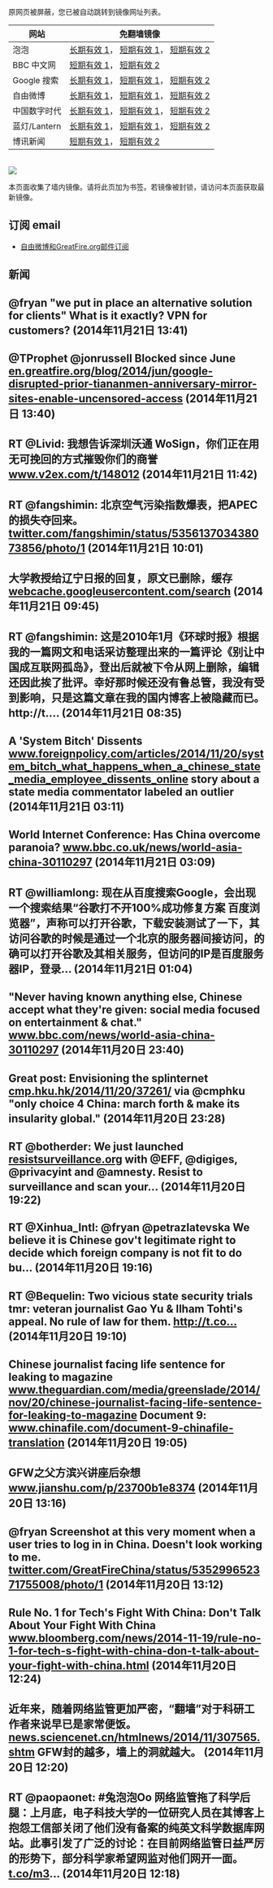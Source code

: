 <p>原网页被屏蔽，您已被自动跳转到镜像网址列表。</p>
<table>
    <thead>
        <tr>
            <th>网站</th>
            <th>免翻墙镜像</th>
        </tr>
    </thead>
    <tbody>    
        <tr>
            <td>泡泡</td>
            <td>            
                <a href="http://e2546.g.akamaiedge.net/f/1/1/1/dci.download.akamai.com/35985/159415/1/p/" target="jx1">长期有效 1</a>，            
                <a href="https://paopao3.azurewebsites.net" target="jx2">短期有效 1</a>，            
                <a href="https://d19ysv8o6fv16v.cloudfront.net" target="jx3">短期有效 2</a>
            </td>
        </tr>    
        <tr>
            <td>BBC 中文网</td>
            <td>            
                <a href="https://bbc1.azurewebsites.net" target="jx4">短期有效 1</a>，            
                <a href="https://d1zf37pb2kxnxf.cloudfront.net" target="jx5">短期有效 2</a>
            </td>
        </tr>    
        <tr>
            <td>Google 搜索</td>
            <td>            
                <a href="http://a984.da1.akamai.net/f/1/1/1/dci.download.akamai.com/35985/159415/1/g/" target="jx6">长期有效 1</a>，            
                <a href="https://865ba.azurewebsites.net" target="jx7">短期有效 1</a>，            
                <a href="https://d3vv89cvqbrqlq.cloudfront.net" target="jx8">短期有效 2</a>
            </td>
        </tr>    
        <tr>
            <td>自由微博</td>
            <td>            
                <a href="http://a984.da1.akamai.net/f/1/1/1/dci.download.akamai.com/35985/159415/1/f/" target="jx9">长期有效 1</a>，            
                <a href="https://fw6.azurewebsites.net" target="jx10">短期有效 1</a>，            
                <a href="https://d2fstso2jh4dhr.cloudfront.net" target="jx11">短期有效 2</a>
            </td>
        </tr>    
        <tr>
            <td>中国数字时代</td>
            <td>            
                <a href="http://e3191.dscc.akamaiedge.net/f/1/1/1/dci.download.akamai.com/35985/159415/1/c/" target="jx12">长期有效 1</a>，            
                <a href="https://39bf.azurewebsites.net" target="jx13">短期有效 1</a>，            
                <a href="https://dazdu2iuzl72b.cloudfront.net" target="jx14">短期有效 2</a>
            </td>
        </tr>    
        <tr>
            <td>蓝灯/Lantern</td>
            <td>            
                <a href="http://a984.da1.akamai.net/f/1/1/1/dci.download.akamai.com/35985/159415/1/l/" target="jx15">长期有效 1</a>，            
                <a href="https://c7511.azurewebsites.net" target="jx16">短期有效 1</a>，            
                <a href="https://dx1djqjpnvurw.cloudfront.net" target="jx17">短期有效 2</a>
            </td>
        </tr>    
        <tr>
            <td>博讯新闻</td>
            <td>            
                <a href="https://boxun2.azurewebsites.net" target="jx18">短期有效 1</a>，            
                <a href="https://d3588w5hqzcepn.cloudfront.net" target="jx19">短期有效 2</a>
            </td>
        </tr>
    </tbody>
</table>
<br/>
<img src="https://raw.githubusercontent.com/greatfire/z/master/logos.gif" />

本页面收集了墙内镜像。请将此页加为书签。若镜像被封锁，请访问本页面获取最新镜像。

## 订阅 email
* <a href="https://b.us7.list-manage.com/subscribe?u=854fca58782082e0cbdf204a0&id=c78949b93c">自由微博和GreatFire.org邮件订阅</a>
    
## 新闻
@fryan "we put in place an alternative solution for clients" What is it exactly? VPN for customers? (2014年11月21日 13:41)
 ---
@TProphet @jonrussell Blocked since June <a href="https://en.greatfire.org/blog/2014/jun/google-disrupted-prior-tiananmen-anniversary-mirror-sites-enable-uncensored-access" target="_BLANK">en.greatfire.org/blog/2014/jun/google-disrupted-prior-tiananmen-anniversary-mirror-sites-enable-uncensored-access</a> (2014年11月21日 13:40)
 ---
RT @Livid: 我想告诉深圳沃通 WoSign，你们正在用无可挽回的方式摧毁你们的商誉 <a href="http://www.v2ex.com/t/148012" target="_BLANK">www.v2ex.com/t/148012</a> (2014年11月21日 11:42)
 ---
RT @fangshimin: 北京空气污染指数爆表，把APEC的损失夺回来。 <a href="https://twitter.com/fangshimin/status/535613703438073856/photo/1" target="_BLANK">twitter.com/fangshimin/status/535613703438073856/photo/1</a> (2014年11月21日 10:01)
 ---
大学教授给辽宁日报的回复，原文已删除，缓存 <a href="https://webcache.googleusercontent.com/search?q=cache:myFLna6qq8EJ:guojianbin.blog.caixin.com/archives/78967+&cd=1&hl=en&ct=clnk&gl=us" target="_BLANK">webcache.googleusercontent.com/search</a> (2014年11月21日 09:45)
 ---
RT @fangshimin: 这是2010年1月《环球时报》根据我的一篇网文和电话采访整理出来的一篇评论《别让中国成互联网孤岛》，登出后就被下令从网上删除，编辑还因此挨了批评。幸好那时候还没有鲁总管，我没有受到影响，只是这篇文章在我的国内博客上被隐藏而已。 http://t.… (2014年11月21日 08:35)
 ---
A 'System Bitch' Dissents <a href="http://www.foreignpolicy.com/articles/2014/11/20/system_bitch_what_happens_when_a_chinese_state_media_employee_dissents_online" target="_BLANK">www.foreignpolicy.com/articles/2014/11/20/system_bitch_what_happens_when_a_chinese_state_media_employee_dissents_online</a> story about a state media commentator labeled an outlier (2014年11月21日 03:11)
 ---
World Internet Conference: Has China overcome paranoia? <a href="http://www.bbc.co.uk/news/world-asia-china-30110297" target="_BLANK">www.bbc.co.uk/news/world-asia-china-30110297</a> (2014年11月21日 03:09)
 ---
RT @williamlong: 现在从百度搜索Google，会出现一个搜索结果“谷歌打不开100%成功修复方案 百度浏览器”，声称可以打开谷歌，下载安装测试了一下，其访问谷歌的时候是通过一个北京的服务器间接访问，的确可以打开谷歌及其相关服务，但访问的IP是百度服务器IP，登录… (2014年11月21日 01:04)
 ---
"Never having known anything else, Chinese accept what they're given: social media focused on entertainment &amp; chat." <a href="http://www.bbc.com/news/world-asia-china-30110297" target="_BLANK">www.bbc.com/news/world-asia-china-30110297</a> (2014年11月20日 23:40)
 ---
Great post: Envisioning the splinternet <a href="http://cmp.hku.hk/2014/11/20/37261/" target="_BLANK">cmp.hku.hk/2014/11/20/37261/</a> via @cmphku "only choice 4 China: march forth &amp; make its insularity global." (2014年11月20日 23:28)
 ---
RT @botherder: We just launched <a href="https://resistsurveillance.org" target="_BLANK">resistsurveillance.org</a> with @EFF, @digiges, @privacyint and @amnesty. Resist to surveillance and scan your… (2014年11月20日 19:22)
 ---
RT @Xinhua_Intl: @fryan @petrazlatevska We believe it is Chinese gov't legitimate right to decide which foreign company is not fit to do bu… (2014年11月20日 19:16)
 ---
RT @Bequelin: Two vicious state security trials tmr: veteran journalist Gao Yu &amp; Ilham Tohti's appeal. No rule of law for them. http://t.co… (2014年11月20日 19:10)
 ---
Chinese journalist facing life sentence for leaking to magazine <a href="http://www.theguardian.com/media/greenslade/2014/nov/20/chinese-journalist-facing-life-sentence-for-leaking-to-magazine?CMP=share_btn_tw" target="_BLANK">www.theguardian.com/media/greenslade/2014/nov/20/chinese-journalist-facing-life-sentence-for-leaking-to-magazine</a> Document 9: <a href="http://www.chinafile.com/document-9-chinafile-translation" target="_BLANK">www.chinafile.com/document-9-chinafile-translation</a> (2014年11月20日 19:05)
 ---
GFW之父方滨兴讲座后杂想 <a href="http://www.jianshu.com/p/23700b1e8374?utm_content=buffer124b2&utm_medium=social&utm_source=twitter.com&utm_campaign=buffer" target="_BLANK">www.jianshu.com/p/23700b1e8374</a> (2014年11月20日 13:16)
 ---
@fryan Screenshot at this very moment when a user tries to log in in China. Doesn't look working to me. <a href="https://twitter.com/GreatFireChina/status/535299652371755008/photo/1" target="_BLANK">twitter.com/GreatFireChina/status/535299652371755008/photo/1</a> (2014年11月20日 13:12)
 ---
Rule No. 1 for Tech's Fight With China: Don't Talk About Your Fight With China <a href="http://www.bloomberg.com/news/2014-11-19/rule-no-1-for-tech-s-fight-with-china-don-t-talk-about-your-fight-with-china.html" target="_BLANK">www.bloomberg.com/news/2014-11-19/rule-no-1-for-tech-s-fight-with-china-don-t-talk-about-your-fight-with-china.html</a> (2014年11月20日 12:24)
 ---
近年来，随着网络监管更加严密，“翻墙”对于科研工作者来说早已是家常便饭。 <a href="http://news.sciencenet.cn/htmlnews/2014/11/307565.shtm" target="_BLANK">news.sciencenet.cn/htmlnews/2014/11/307565.shtm</a> GFW封的越多，墙上的洞就越大。 (2014年11月20日 12:20)
 ---
RT @paopaonet: #兔泡泡Oo 网络监管拖了科学后腿：上月底，电子科技大学的一位研究人员在其博客上抱怨工信部关闭了他们没有备案的纯英文科学数据库网站。此事引发了广泛的讨论：在目前网络监管日益严厉的形势下，部分科学家希望网监对他们网开一面。<a href="http://t.co/m3" target="_BLANK">t.co/m3</a>… (2014年11月20日 12:18)
 ---
